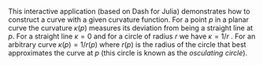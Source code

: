 This interactive application (based on Dash for Julia) demonstrates how to construct
a curve with a given curvature function.
For a point $p$ in a planar curve the curvature $\kappa(p)$ measures its deviation from being a straight line at $p$.
For a straight line $\kappa = 0$ and for a circle of radius $r$ we have
$\kappa=1/r$ . For an arbitrary curve $\kappa(p)=1/r(p)$ where $r(p)$ is the radius of the circle that best approximates the curve at $p$ (this circle is known as the _osculating circle_).
